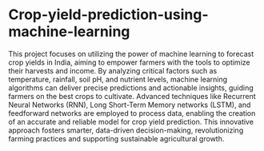 # Crop-yield-prediction-using-machine-learning
This project focuses on utilizing the power of machine learning to forecast crop yields in India, aiming to empower farmers with the tools to optimize their harvests and income. By analyzing critical factors such as temperature, rainfall, soil pH, and nutrient levels, machine learning algorithms can deliver precise predictions and actionable insights, guiding farmers on the best crops to cultivate. Advanced techniques like Recurrent Neural Networks (RNN), Long Short-Term Memory networks (LSTM), and feedforward networks are employed to process data, enabling the creation of an accurate and reliable model for crop yield prediction. This innovative approach fosters smarter, data-driven decision-making, revolutionizing farming practices and supporting sustainable agricultural growth.
